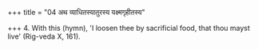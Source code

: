 +++
title = "04 अथ व्याधितस्यातुरस्य यक्ष्मगृहीतस्य"

+++
4. With this (hymn), 'I loosen thee by sacrificial food, that thou mayst live' (Rig-veda X, 161).
